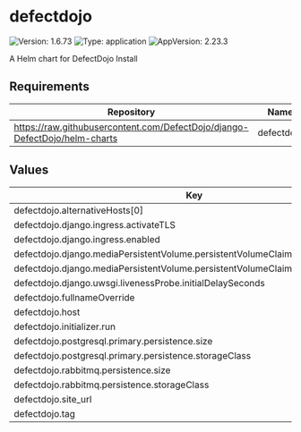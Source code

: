 # defectdojo

![Version: 1.6.73](https://img.shields.io/badge/Version-1.6.73-informational?style=flat-square) ![Type: application](https://img.shields.io/badge/Type-application-informational?style=flat-square) ![AppVersion: 2.23.3](https://img.shields.io/badge/AppVersion-2.23.3-informational?style=flat-square)

A Helm chart for DefectDojo Install

## Requirements

| Repository | Name | Version |
|------------|------|---------|
| https://raw.githubusercontent.com/DefectDojo/django-DefectDojo/helm-charts | defectdojo | 1.6.73 |

## Values

| Key | Type | Default | Description |
|-----|------|---------|-------------|
| defectdojo.alternativeHosts[0] | string | `"defectdojo-django.defectdojo"` |  |
| defectdojo.django.ingress.activateTLS | bool | `false` |  |
| defectdojo.django.ingress.enabled | bool | `true` |  |
| defectdojo.django.mediaPersistentVolume.persistentVolumeClaim.size | string | `"2Gi"` |  |
| defectdojo.django.mediaPersistentVolume.persistentVolumeClaim.storageClassName | string | `"ebs-sc"` |  |
| defectdojo.django.uwsgi.livenessProbe.initialDelaySeconds | int | `20` |  |
| defectdojo.fullnameOverride | string | `"defectdojo"` |  |
| defectdojo.host | string | `"defectdojo.example.com"` |  |
| defectdojo.initializer.run | bool | `true` |  |
| defectdojo.postgresql.primary.persistence.size | string | `"2Gi"` |  |
| defectdojo.postgresql.primary.persistence.storageClass | string | `"ebs-sc"` |  |
| defectdojo.rabbitmq.persistence.size | string | `"2Gi"` |  |
| defectdojo.rabbitmq.persistence.storageClass | string | `"ebs-sc"` |  |
| defectdojo.site_url | string | `"https://defectdojo.example.com"` |  |
| defectdojo.tag | string | `"2.17.0"` |  |

